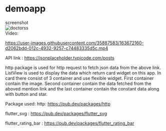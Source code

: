 # demoapp



screenshot</br>
![doctorss](https://user-images.githubusercontent.com/35887583/163670989-24310a5a-55f5-4ef0-b155-d07b237ab282.png)</br>
Video:




https://user-images.githubusercontent.com/35887583/163672160-d2062bdd-012c-4932-9257-c74483335d5c.mp4


API link : https://jsonplaceholder.typicode.com/posts

http package is used for http request to fetch json data from the above link.
 ListView is used to display the data which return card widget on this app.
In card there consist of 3 container and use flexible widget. First container contain the image. Second container contain the data fetched from the aboved mention link and the last container contain the constant data along with button and star.

Package used:
http: https://pub.dev/packages/http</br>

flutter_svg : https://pub.dev/packages/flutter_svg</br>

flutter_rating_bar : https://pub.dev/packages/flutter_rating_bar</br>
